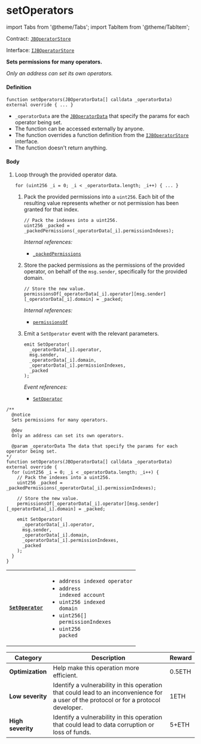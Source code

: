 # setOperators

import Tabs from '@theme/Tabs';
import TabItem from '@theme/TabItem';

Contract: [`JBOperatorStore`](/dev/api/contracts/jboperatorstore/README.md)​‌

Interface: [`IJBOperatorStore`](/dev/api/interfaces/ijboperatorstore.md)

<Tabs>
<TabItem value="Step by step" label="Step by step">

**Sets permissions for many operators.**

_Only an address can set its own operators._

#### Definition

```
function setOperators(JBOperatorData[] calldata _operatorData) external override { ... }
```

* `_operatorData` are the [`JBOperatorData`](/dev/api/data-structures/jboperatordata.md) that specify the params for each operator being set.
* The function can be accessed externally by anyone.
* The function overrides a function definition from the [`IJBOperatorStore`](/dev/api/interfaces/ijboperatorstore.md) interface.
* The function doesn't return anything.

#### Body

1.  Loop through the provided operator data.

    ```
    for (uint256 _i = 0; _i < _operatorData.length; _i++) { ... }
    ```

    1.  Pack the provided permissions into a `uint256`. Each bit of the resulting value represents whether or not permission has been granted for that index.

        ```
        // Pack the indexes into a uint256.
        uint256 _packed = _packedPermissions(_operatorData[_i].permissionIndexes);
        ```

        _Internal references:_

        * [`_packedPermissions`](/dev/api/contracts/jboperatorstore/read/-_packedpermissions.md)
    2.  Store the packed permissions as the permissions of the provided operator, on behalf of the `msg.sender`, specifically for the provided domain.

        ```
        // Store the new value.
        permissionsOf[_operatorData[_i].operator][msg.sender][_operatorData[_i].domain] = _packed;
        ```

        _Internal references:_

        * [`permissionsOf`](../properties/permissionsof.md)
    3.  Emit a `SetOperator` event with the relevant parameters.

        ```
        emit SetOperator(
          _operatorData[_i].operator,
          msg.sender,
          _operatorData[_i].domain,
          _operatorData[_i].permissionIndexes,
          _packed
        );
        ```

        _Event references:_

        * [`SetOperator`](../events/setoperator.md)

</TabItem>

<TabItem value="Code" label="Code">

```
/**
  @notice
  Sets permissions for many operators.

  @dev
  Only an address can set its own operators.

  @param _operatorData The data that specify the params for each operator being set.
*/
function setOperators(JBOperatorData[] calldata _operatorData) external override {
  for (uint256 _i = 0; _i < _operatorData.length; _i++) {
    // Pack the indexes into a uint256.
    uint256 _packed = _packedPermissions(_operatorData[_i].permissionIndexes);

    // Store the new value.
    permissionsOf[_operatorData[_i].operator][msg.sender][_operatorData[_i].domain] = _packed;

    emit SetOperator(
      _operatorData[_i].operator,
      msg.sender,
      _operatorData[_i].domain,
      _operatorData[_i].permissionIndexes,
      _packed
    );
  }
}
```

</TabItem>

<TabItem value="Events" label="Events">

|                                               |                                                                                                                                                                                                                                       |
| --------------------------------------------- | ------------------------------------------------------------------------------------------------------------------------------------------------------------------------------------------------------------------------------------- |
| [**`SetOperator`**](/dev/api/contracts/jboperatorstore/events/setoperator.md) | <ul><li><code>address indexed operator</code></li><li><code>address indexed account</code></li><li><code>uint256 indexed domain</code></li><li><code>uint256[] permissionIndexes</code></li><li><code>uint256 packed</code></li></ul> |

</TabItem>

<TabItem value="Bug bounty" label="Bug bounty">

| Category          | Description                                                                                                                            | Reward |
| ----------------- | -------------------------------------------------------------------------------------------------------------------------------------- | ------ |
| **Optimization**  | Help make this operation more efficient.                                                                                               | 0.5ETH |
| **Low severity**  | Identify a vulnerability in this operation that could lead to an inconvenience for a user of the protocol or for a protocol developer. | 1ETH   |
| **High severity** | Identify a vulnerability in this operation that could lead to data corruption or loss of funds.                                        | 5+ETH  |

</TabItem>
</Tabs>

